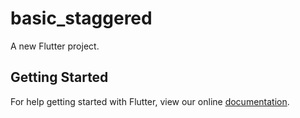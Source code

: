 # basic_staggered

A new Flutter project.

## Getting Started

For help getting started with Flutter, view our online
[documentation](https://flutter.io/).
